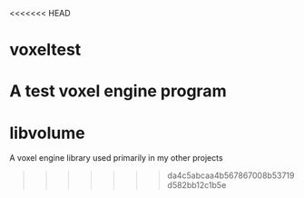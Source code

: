 <<<<<<< HEAD
# voxeltest
A test voxel engine program
=======
# libvolume
A voxel engine library used primarily in my other projects
>>>>>>> da4c5abcaa4b567867008b53719d582bb12c1b5e
